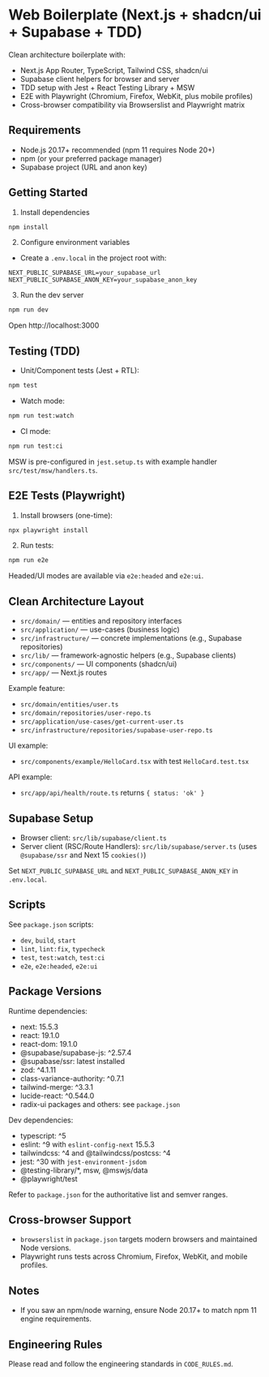 # Web Boilerplate (Next.js + shadcn/ui + Supabase + TDD)

Clean architecture boilerplate with:
- Next.js App Router, TypeScript, Tailwind CSS, shadcn/ui
- Supabase client helpers for browser and server
- TDD setup with Jest + React Testing Library + MSW
- E2E with Playwright (Chromium, Firefox, WebKit, plus mobile profiles)
- Cross-browser compatibility via Browserslist and Playwright matrix

## Requirements
- Node.js 20.17+ recommended (npm 11 requires Node 20+)
- npm (or your preferred package manager)
- Supabase project (URL and anon key)

## Getting Started
1) Install dependencies
```bash
npm install
```

2) Configure environment variables
- Create a `.env.local` in the project root with:
```
NEXT_PUBLIC_SUPABASE_URL=your_supabase_url
NEXT_PUBLIC_SUPABASE_ANON_KEY=your_supabase_anon_key
```

3) Run the dev server
```bash
npm run dev
```
Open http://localhost:3000

## Testing (TDD)
- Unit/Component tests (Jest + RTL):
```bash
npm test
```
- Watch mode:
```bash
npm run test:watch
```
- CI mode:
```bash
npm run test:ci
```

MSW is pre-configured in `jest.setup.ts` with example handler `src/test/msw/handlers.ts`.

## E2E Tests (Playwright)
1) Install browsers (one-time):
```bash
npx playwright install
```
2) Run tests:
```bash
npm run e2e
```
Headed/UI modes are available via `e2e:headed` and `e2e:ui`.

## Clean Architecture Layout
- `src/domain/` — entities and repository interfaces
- `src/application/` — use-cases (business logic)
- `src/infrastructure/` — concrete implementations (e.g., Supabase repositories)
- `src/lib/` — framework-agnostic helpers (e.g., Supabase clients)
- `src/components/` — UI components (shadcn/ui)
- `src/app/` — Next.js routes

Example feature:
- `src/domain/entities/user.ts`
- `src/domain/repositories/user-repo.ts`
- `src/application/use-cases/get-current-user.ts`
- `src/infrastructure/repositories/supabase-user-repo.ts`

UI example:
- `src/components/example/HelloCard.tsx` with test `HelloCard.test.tsx`

API example:
- `src/app/api/health/route.ts` returns `{ status: 'ok' }`

## Supabase Setup
- Browser client: `src/lib/supabase/client.ts`
- Server client (RSC/Route Handlers): `src/lib/supabase/server.ts` (uses `@supabase/ssr` and Next 15 `cookies()`)

Set `NEXT_PUBLIC_SUPABASE_URL` and `NEXT_PUBLIC_SUPABASE_ANON_KEY` in `.env.local`.

## Scripts
See `package.json` scripts:
- `dev`, `build`, `start`
- `lint`, `lint:fix`, `typecheck`
- `test`, `test:watch`, `test:ci`
- `e2e`, `e2e:headed`, `e2e:ui`

## Package Versions
Runtime dependencies:
- next: 15.5.3
- react: 19.1.0
- react-dom: 19.1.0
- @supabase/supabase-js: ^2.57.4
- @supabase/ssr: latest installed
- zod: ^4.1.11
- class-variance-authority: ^0.7.1
- tailwind-merge: ^3.3.1
- lucide-react: ^0.544.0
- radix-ui packages and others: see `package.json`

Dev dependencies:
- typescript: ^5
- eslint: ^9 with `eslint-config-next` 15.5.3
- tailwindcss: ^4 and @tailwindcss/postcss: ^4
- jest: ^30 with `jest-environment-jsdom`
- @testing-library/*, msw, @mswjs/data
- @playwright/test

Refer to `package.json` for the authoritative list and semver ranges.

## Cross-browser Support
- `browserslist` in `package.json` targets modern browsers and maintained Node versions.
- Playwright runs tests across Chromium, Firefox, WebKit, and mobile profiles.

## Notes
- If you saw an npm/node warning, ensure Node 20.17+ to match npm 11 engine requirements.

## Engineering Rules
Please read and follow the engineering standards in `CODE_RULES.md`.
